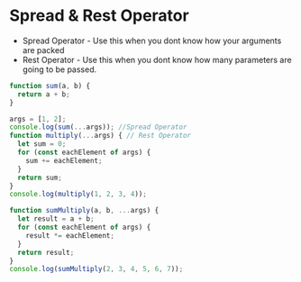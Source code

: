 # Spread & Rest Operator

- Spread Operator - Use this when you dont know how your arguments are packed
- Rest Operator - Use this when you dont know how many parameters are going to be passed.

```js
function sum(a, b) {
  return a + b;
}

args = [1, 2];
console.log(sum(...args)); //Spread Operator
function multiply(...args) { // Rest Operator
  let sum = 0;
  for (const eachElement of args) {
    sum += eachElement;
  }
  return sum;
}
console.log(multiply(1, 2, 3, 4));

function sumMultiply(a, b, ...args) {
  let result = a + b;
  for (const eachElement of args) {
    result *= eachElement;
  }
  return result;
}
console.log(sumMultiply(2, 3, 4, 5, 6, 7));
```
